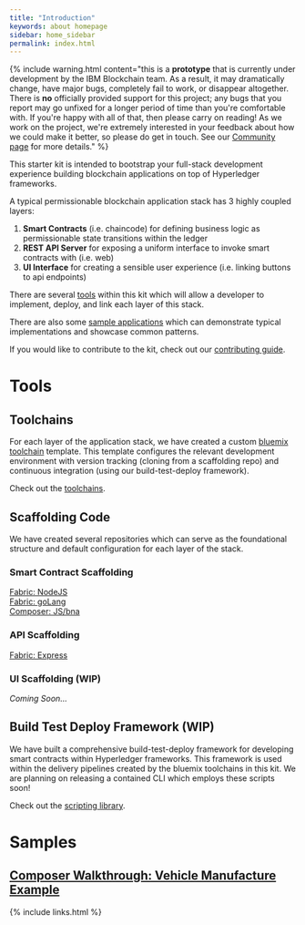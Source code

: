 ```yaml
---
title: "Introduction"
keywords: about homepage
sidebar: home_sidebar
permalink: index.html
---
```


{% include warning.html content="this is a **prototype** that is currently under development by the IBM Blockchain team. As a result, it may dramatically change, have major bugs, completely fail to work, or disappear altogether. There is **no** officially provided support for this project; any bugs that you report may go unfixed for a longer period of time than you're comfortable with. If you're happy with all of that, then please carry on reading! As we work on the project, we're extremely interested in your feedback about how we could make it better, so please do get in touch. See our <a href='community.html'>Community page</a> for more details." %}

This starter kit is intended to bootstrap your full-stack development experience building blockchain applications on top of Hyperledger frameworks.

A typical permissionable blockchain application stack has 3 highly coupled layers:

1. **Smart Contracts** (i.e. chaincode) for defining business logic as permissionable state transitions within the ledger
2. **REST API Server** for exposing a uniform interface to invoke smart contracts with (i.e. web)
3. **UI Interface** for creating a sensible user experience (i.e. linking buttons to api endpoints)

There are several [tools](#tools) within this kit which will allow a developer to implement, deploy, and link each layer of this stack.

There are also some [sample applications](#samples) which can demonstrate typical implementations and showcase common patterns. 

If you would like to contribute to the kit, check out our [contributing guide](https://github.com/IBM-Blockchain-Starter-Kit/IBM-Blockchain-Starter-Kit.github.io/wiki/Contributing-to-Blockchain-Starter-Kit).

# Tools

## Toolchains

For each layer of the application stack, we have created a custom [bluemix toolchain](https://console.bluemix.net/docs/services/ContinuousDelivery/toolchains_about.html#toolchains_about) template. This template configures the relevant development environment with version tracking (cloning from a scaffolding repo) and continuous integration (using our build-test-deploy framework).

Check out the [toolchains](toolchains.html).

## Scaffolding Code

We have created several repositories which can serve as the foundational structure and default configuration for each layer of the stack. 

### Smart Contract Scaffolding
[Fabric: NodeJS](https://github.com/IBM-Blockchain-Starter-Kit/nodejs-chaincode-bootstrap)  
[Fabric: goLang](https://github.com/IBM-Blockchain-Starter-Kit/chaincode-bootstrap)  
[Composer: JS/bna](https://github.com/IBM-Blockchain-Starter-Kit/chaincode-bootstrap)  
 
### API Scaffolding
[Fabric: Express](https://github.com/IBM-Blockchain-Starter-Kit/api-bootstrap)   

### UI Scaffolding (WIP)
*Coming Soon...*

## Build Test Deploy Framework (WIP)

We have built a comprehensive build-test-deploy framework for developing smart contracts within Hyperledger frameworks. This framework is used within the delivery pipelines created by the bluemix toolchains in this kit.  We are planning on releasing a contained CLI which employs these scripts soon!

Check out the [scripting library](https://github.com/IBM-Blockchain-Starter-Kit/build-lib).

# Samples

## [Composer Walkthrough: Vehicle Manufacture Example](https://github.com/IBM-Blockchain/vehicle-manufacture)

{% include links.html %}
